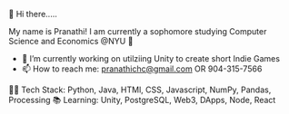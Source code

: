 👋 Hi there.....

My name is Pranathi! 
I am currently a sophomore studying Computer Science and Economics @NYU 🔭

- 🥳 I’m currently working on utilziing Unity to create short Indie Games 
- 📫 How to reach me: pranathichc@gmail.com OR 904-315-7566

👩‍💻 Tech Stack: Python, Java, HTMl, CSS, Javascript, NumPy, Pandas, Processing 
📚 Learning: Unity, PostgreSQL, Web3, DApps, Node, React





